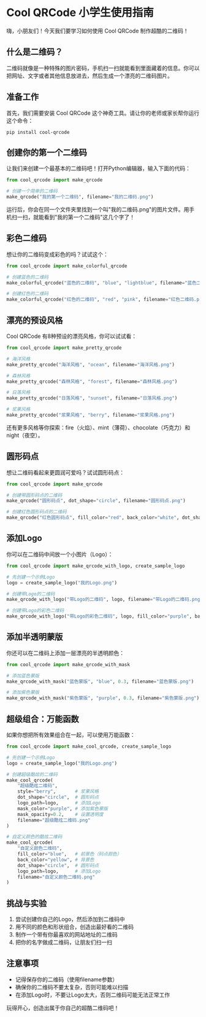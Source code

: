 # Cool QRCode 小学生使用指南

嗨，小朋友们！今天我们要学习如何使用 Cool QRCode 制作超酷的二维码！

## 什么是二维码？

二维码就像是一种特殊的图片密码，手机扫一扫就能看到里面藏着的信息。你可以把网址、文字或者其他信息放进去，然后生成一个漂亮的二维码图片。

## 准备工作

首先，我们需要安装 Cool QRCode 这个神奇工具。请让你的老师或家长帮你运行这个命令：

```
pip install cool-qrcode
```

## 创建你的第一个二维码

让我们来创建一个最基本的二维码吧！打开Python编辑器，输入下面的代码：

```python
from cool_qrcode import make_qrcode

# 创建一个简单的二维码
make_qrcode("我的第一个二维码", filename="我的二维码.png")
```

运行后，你会在同一个文件夹里找到一个叫"我的二维码.png"的图片文件。用手机扫一扫，就能看到"我的第一个二维码"这几个字了！

## 彩色二维码

想让你的二维码变成彩色的吗？试试这个：

```python
from cool_qrcode import make_colorful_qrcode

# 创建蓝色的二维码
make_colorful_qrcode("蓝色的二维码", "blue", "lightblue", filename="蓝色二维码.png")

# 创建红色的二维码
make_colorful_qrcode("红色的二维码", "red", "pink", filename="红色二维码.png")
```

## 漂亮的预设风格

Cool QRCode 有8种预设的漂亮风格，你可以试试看：

```python
from cool_qrcode import make_pretty_qrcode

# 海洋风格
make_pretty_qrcode("海洋风格", "ocean", filename="海洋风格.png")

# 森林风格
make_pretty_qrcode("森林风格", "forest", filename="森林风格.png")

# 日落风格
make_pretty_qrcode("日落风格", "sunset", filename="日落风格.png")

# 浆果风格
make_pretty_qrcode("浆果风格", "berry", filename="浆果风格.png")
```

还有更多风格等你探索：fire（火焰）、mint（薄荷）、chocolate（巧克力）和night（夜空）。

## 圆形码点

想让二维码看起来更圆润可爱吗？试试圆形码点：

```python
from cool_qrcode import make_qrcode

# 创建带圆形码点的二维码
make_qrcode("圆形码点", dot_shape="circle", filename="圆形码点.png")

# 创建红色圆形码点的二维码
make_qrcode("红色圆形码点", fill_color="red", back_color="white", dot_shape="circle", filename="红色圆形码点.png")
```

## 添加Logo

你可以在二维码中间放一个小图片（Logo）：

```python
from cool_qrcode import make_qrcode_with_logo, create_sample_logo

# 先创建一个示例Logo
logo = create_sample_logo("我的Logo.png")

# 创建带Logo的二维码
make_qrcode_with_logo("带Logo的二维码", logo, filename="带Logo的二维码.png")

# 创建带Logo的彩色二维码
make_qrcode_with_logo("带Logo的彩色二维码", logo, fill_color="purple", back_color="lightgray", filename="带Logo的彩色二维码.png")
```

## 添加半透明蒙版

你还可以在二维码上添加一层漂亮的半透明颜色：

```python
from cool_qrcode import make_qrcode_with_mask

# 添加蓝色蒙版
make_qrcode_with_mask("蓝色蒙版", "blue", 0.3, filename="蓝色蒙版.png")

# 添加紫色蒙版
make_qrcode_with_mask("紫色蒙版", "purple", 0.3, filename="紫色蒙版.png")
```

## 超级组合：万能函数

如果你想把所有效果组合在一起，可以使用万能函数：

```python
from cool_qrcode import make_cool_qrcode, create_sample_logo

# 先创建一个示例Logo
logo = create_sample_logo("我的Logo.png")

# 创建超级酷炫的二维码
make_cool_qrcode(
    "超级酷炫二维码",
    style="berry",       # 浆果风格
    dot_shape="circle",  # 圆形码点
    logo_path=logo,      # 添加Logo
    mask_color="purple", # 添加紫色蒙版
    mask_opacity=0.2,    # 设置透明度
    filename="超级酷炫二维码.png"
)

# 自定义颜色的酷炫二维码
make_cool_qrcode(
    "自定义颜色二维码",
    fill_color="blue",   # 前景色（码点颜色）
    back_color="yellow", # 背景色
    dot_shape="circle",  # 圆形码点
    logo_path=logo,      # 添加Logo
    filename="自定义颜色二维码.png"
)
```

## 挑战与实验

1. 尝试创建你自己的Logo，然后添加到二维码中
2. 用不同的颜色和形状组合，创造出最好看的二维码
3. 制作一个带有你最喜欢的网站地址的二维码
4. 把你的名字做成二维码，让朋友们扫一扫

## 注意事项

- 记得保存你的二维码（使用filename参数）
- 确保你的二维码不要太复杂，否则可能难以扫描
- 在添加Logo时，不要让Logo太大，否则二维码可能无法正常工作

玩得开心，创造出属于你自己的超酷二维码吧！ 